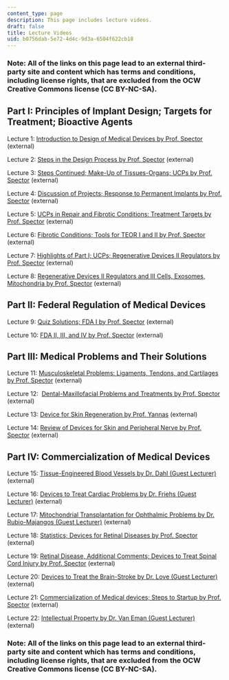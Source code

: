 ```yaml
---
content_type: page
description: This page includes lecture videos.
draft: false
title: Lecture Videos
uid: b0756dab-5e72-4d4c-9d3a-6504f622cb18
---
```

### Note: All of the links on this page lead to an external third-party site and content which has terms and conditions, including license rights, that are excluded from the OCW Creative Commons license (CC BY-NC-SA).

## Part I: Principles of Implant Design; Targets for Treatment; Bioactive Agents

Lecture 1: [Introduction to Design of Medical Devices by Prof. Spector](https://www.dropbox.com/scl/fo/mti4225ovm6ttkxs61ig4/AACXGYL_Y3ABMoZRV6SNaPE/Lecture%20Recordings?dl=0&preview=25-2-4+2.782%2C+HST.524+Introduction+to+Design+of+Medical+Devices+%28Spector%29+LWC.mp4&rlkey=lk9sc8zmko2ozm8m59o8qza0y&subfolder_nav_tracking=1) (external)

Lecture 2: [Steps in the Design Process by Prof. Spector](https://www.dropbox.com/scl/fo/mti4225ovm6ttkxs61ig4/AACXGYL_Y3ABMoZRV6SNaPE/Lecture%20Recordings?dl=0&preview=25-2-6+2.782%2C+HST.524+Steps+in+the+Design+Process%3B+Make-up+of+Tissues-Organs+%28Spector%29+LWC.mp4&rlkey=lk9sc8zmko2ozm8m59o8qza0y&subfolder_nav_tracking=1) (external)

Lecture 3: [Steps Continued; Make-Up of Tissues-Organs; UCPs by Prof. Spector](https://www.dropbox.com/scl/fo/mti4225ovm6ttkxs61ig4/AACXGYL_Y3ABMoZRV6SNaPE/Lecture%20Recordings?dl=0&preview=25-2-11+2.782%2C+HST.524+Steps+Continued%3B++Make-up+of+Tissues-Organs%3B+UCPs+%28Spector%29+LWC.mp4&rlkey=lk9sc8zmko2ozm8m59o8qza0y&subfolder_nav_tracking=1) (external)

Lecture 4: [Discussion of Projects; Response to Permanent Implants by Prof. Spector](https://www.dropbox.com/scl/fo/mti4225ovm6ttkxs61ig4/AACXGYL_Y3ABMoZRV6SNaPE/Lecture%20Recordings?dl=0&preview=25-2-13+2.782%2C+HST.524+Discussion+of+Projects%3B+Response+to+Permanent+Implants+%28Spector%29+Zoom.mp4&rlkey=lk9sc8zmko2ozm8m59o8qza0y&subfolder_nav_tracking=1) (external)

Lecture 5: [UCPs in Repair and Fibrotic Conditions: Treatment Targets by Prof. Spector](https://www.dropbox.com/scl/fo/mti4225ovm6ttkxs61ig4/AACXGYL_Y3ABMoZRV6SNaPE/Lecture%20Recordings?dl=0&preview=25-2-20+2.782%2C+HST.524+UCPs+in+Repar-Fibrosis+%28Spector%29+Zoom.mp4&rlkey=lk9sc8zmko2ozm8m59o8qza0y&subfolder_nav_tracking=1) (external)

Lecture 6: [Fibrotic Conditions; Tools for TEOR I and II by Prof. Spector](https://www.dropbox.com/scl/fo/mti4225ovm6ttkxs61ig4/AACXGYL_Y3ABMoZRV6SNaPE/Lecture%20Recordings?dl=0&preview=25-2-25_2.782%2C+HST.524+Fibrotic+Conditions%3B+Tools+for+TEOR+I+and+II+%28Spector%29+LWC.mp4&rlkey=lk9sc8zmko2ozm8m59o8qza0y&subfolder_nav_tracking=1) (external)

Lecture 7: [Highlights of Part I; UCPs; Regenerative Devices II Regulators by Prof. Spector](https://www.dropbox.com/scl/fo/mti4225ovm6ttkxs61ig4/AACXGYL_Y3ABMoZRV6SNaPE/Lecture%20Recordings?dl=0&preview=25-2-27_2.782%2C+HST.524+Highlights+of+Part+I%3B+UCPs%3B+Regen+Dev+II+Regulators+%28Spector%29+LWC.mp4&rlkey=lk9sc8zmko2ozm8m59o8qza0y&subfolder_nav_tracking=1) (external)

Lecture 8: [Regenerative Devices II Regulators and III Cells, Exosomes, Mitochondria by Prof. Spector](https://www.dropbox.com/scl/fo/mti4225ovm6ttkxs61ig4/AACXGYL_Y3ABMoZRV6SNaPE/Lecture%20Recordings?dl=0&preview=25-3-4_2.782%2C+HST.524+Regen+Dev+II+Regulators++and+III+Cells%2C+Exosomes%2C+Mitochondria%28Spector%29+LWC.MP4&rlkey=lk9sc8zmko2ozm8m59o8qza0y&subfolder_nav_tracking=1) (external)

## Part II: Federal Regulation of Medical Devices

Lecture 9: [Quiz Solutions; FDA I by Prof. Spector](https://www.dropbox.com/scl/fo/mti4225ovm6ttkxs61ig4/AACXGYL_Y3ABMoZRV6SNaPE/Lecture%20Recordings?dl=0&preview=25-3-11_2.782%2C+HST.524+Quiz+Solutions%3B+FDA+I+%28Spector%29+LWC.mp4&rlkey=lk9sc8zmko2ozm8m59o8qza0y&subfolder_nav_tracking=1) (external)

Lecture 10: [FDA II, III, and IV by Prof. Spector](https://www.dropbox.com/scl/fo/mti4225ovm6ttkxs61ig4/AACXGYL_Y3ABMoZRV6SNaPE/Lecture%20Recordings?dl=0&preview=25-3-13_2.782%2C+HST.524+FDA+II%2C+III%2C+and+IV+%28Spector%29+LWC.mp4&rlkey=lk9sc8zmko2ozm8m59o8qza0y&subfolder_nav_tracking=1) (external)

## Part III: Medical Problems and Their Solutions

Lecture 11: [Musculoskeletal Problems: Ligaments, Tendons, and Cartilages by Prof. Spector](https://www.dropbox.com/scl/fo/mti4225ovm6ttkxs61ig4/AACXGYL_Y3ABMoZRV6SNaPE/Lecture%20Recordings?dl=0&preview=25-3-18_2.782%2C+HST.524+Ligaments%2C+Tendons%2C+Cartilages+%28Spector%29+LWC.mp4&rlkey=lk9sc8zmko2ozm8m59o8qza0y&subfolder_nav_tracking=1) (external)

Lecture 12:  [Dental-Maxillofacial Problems and Treatments by Prof. Spector](https://www.dropbox.com/scl/fo/mti4225ovm6ttkxs61ig4/AACXGYL_Y3ABMoZRV6SNaPE/Lecture%20Recordings?dl=0&preview=25-3-20_2.782%2C+HST.524+Dental-Maxillofacial+Problems+and+Treatments++%28Spector%29+LWC.mp4&rlkey=lk9sc8zmko2ozm8m59o8qza0y&subfolder_nav_tracking=1) (external)

Lecture 13: [Device for Skin Regeneration by Prof. Yannas](https://www.dropbox.com/scl/fo/mti4225ovm6ttkxs61ig4/AACXGYL_Y3ABMoZRV6SNaPE/Lecture%20Recordings?dl=0&preview=25-4-8+2.782%2C+HST.524+Device+for+Skin+Regeneration+%28Yannas%29+Zoom.mp4&rlkey=lk9sc8zmko2ozm8m59o8qza0y&subfolder_nav_tracking=1) (external) 

Lecture 14: [Review of Devices for Skin and Peripheral Nerve by Prof. Spector](https://www.dropbox.com/scl/fo/mti4225ovm6ttkxs61ig4/AACXGYL_Y3ABMoZRV6SNaPE/Lecture%20Recordings?dl=0&preview=25-4-10+2.782%2C+HST.524+Review+of+Devices+for+Skin+and+Peripheral+Nerve+%28Spector%29+LWC.mp4&rlkey=lk9sc8zmko2ozm8m59o8qza0y&subfolder_nav_tracking=1) (external) 

## Part IV: Commercialization of Medical Devices

Lecture 15: [Tissue-Engineered Blood Vessels by Dr. Dahl (Guest Lecturer)](https://www.dropbox.com/scl/fo/mti4225ovm6ttkxs61ig4/AACXGYL_Y3ABMoZRV6SNaPE/Lecture%20Recordings?dl=0&preview=25-4-15+2.782%2C+HST.524+Tissue+Engineered+Blood+Vessels+%28Dahl%29+Zoom.mp4&rlkey=lk9sc8zmko2ozm8m59o8qza0y&subfolder_nav_tracking=1) (external)

Lecture 16: [Devices to Treat Cardiac Problems by Dr. Friehs (Guest Lecturer)](https://www.dropbox.com/scl/fo/mti4225ovm6ttkxs61ig4/AACXGYL_Y3ABMoZRV6SNaPE/Lecture%20Recordings?dl=0&preview=25-4-17+2.782%2C+HST.524+Devices+to+Treat+Cardiac+Problems+%28Friehs%29+LWC.mp4&rlkey=lk9sc8zmko2ozm8m59o8qza0y&subfolder_nav_tracking=1) (external)

Lecture 17: [Mitochondrial Transplantation for Ophthalmic Problems by Dr. Rubio-Majangos (Guest Lecturer)](https://www.dropbox.com/scl/fo/mti4225ovm6ttkxs61ig4/AACXGYL_Y3ABMoZRV6SNaPE/Lecture%20Recordings?dl=0&preview=25-4-22+2.782%2C+HST.524+Mitochondrial+Transplantation+for+Ophthalmic+Problems+%28Rubio-Majangos%29+LWC.MP4&rlkey=lk9sc8zmko2ozm8m59o8qza0y&subfolder_nav_tracking=1) (external)

Lecture 18: [Statistics; Devices for Retinal Diseases by Prof. Spector](https://www.dropbox.com/scl/fo/mti4225ovm6ttkxs61ig4/AACXGYL_Y3ABMoZRV6SNaPE/Lecture%20Recordings?dl=0&preview=25-4-24+2.782%2C+HST.524+Statistics%3B+Devices+for+Retinal+Diseases+%28Spector%29+LWC.mp4&rlkey=lk9sc8zmko2ozm8m59o8qza0y&subfolder_nav_tracking=1) (external)

Lecture 19: [Retinal Disease, Additional Comments; Devices to Treat Spinal Cord Injury by Prof. Spector](https://www.dropbox.com/scl/fo/mti4225ovm6ttkxs61ig4/AACXGYL_Y3ABMoZRV6SNaPE/Lecture%20Recordings?dl=0&preview=25-4-29+2.782%2C+HST.524+Retinal+Disease%2C+Additional+Comments%3B+Devices+to+Treat+SCI+%28Spector%29+LWC.mp4&rlkey=lk9sc8zmko2ozm8m59o8qza0y&subfolder_nav_tracking=1) (external)

Lecture 20: [Devices to Treat the Brain-Stroke by Dr. Love (Guest Lecturer)](https://www.dropbox.com/scl/fo/mti4225ovm6ttkxs61ig4/AACXGYL_Y3ABMoZRV6SNaPE/Lecture%20Recordings?dl=0&preview=25-5-1+2.782%2C+HST.524+Devices+to+Treat+the+Brain-Stroke+%28Love%29+Zoom.mp4&rlkey=lk9sc8zmko2ozm8m59o8qza0y&subfolder_nav_tracking=1) (external)

Lecture 21: [Commercialization of Medical devices; Steps to Startup by Prof. Spector](https://www.dropbox.com/scl/fo/mti4225ovm6ttkxs61ig4/AACXGYL_Y3ABMoZRV6SNaPE/Lecture%20Recordings?dl=0&preview=25-5-6+2.782%2C+HST.524+Commercialization+of+Medical+devices%3B+Steps+to+Startup+%28Spector%29+LWC.mp4&rlkey=lk9sc8zmko2ozm8m59o8qza0y&subfolder_nav_tracking=1) (external)

Lecture 22: [Intellectual Property by Dr. Van Eman (Guest Lecturer)](https://www.dropbox.com/scl/fo/mti4225ovm6ttkxs61ig4/AACXGYL_Y3ABMoZRV6SNaPE/Lecture%20Recordings?dl=0&preview=25-5-8+2.782%2C+HST.524+Intellectual+Property+%28Van+Eman%29+LWC.mp4&rlkey=lk9sc8zmko2ozm8m59o8qza0y&subfolder_nav_tracking=1) (external)

### Note: All of the links on this page lead to an external third-party site and content which has terms and conditions, including license rights, that are excluded from the OCW Creative Commons license (CC BY-NC-SA).